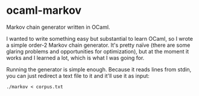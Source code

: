 ocaml-markov
============

Markov chain generator written in OCaml.

I wanted to write something easy but substantial to learn OCaml, so I wrote a simple order-2 Markov chain generator. It's pretty naïve (there are some glaring problems and opportunities for optimization), but at the moment it works and I learned a lot, which is what I was going for.

Running the generator is simple enough. Because it reads lines from stdin, you can just redirect a text file to it and it'll
use it as input:

```
./markov < corpus.txt
```
